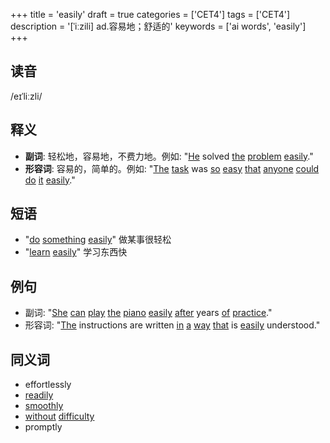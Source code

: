 +++
title = 'easily'
draft = true
categories = ['CET4']
tags = ['CET4']
description = '[ˈiːzili] ad.容易地；舒适的'
keywords = ['ai words', 'easily']
+++

## 读音
/eɪˈliːzli/

## 释义
- **副词**: 轻松地，容易地，不费力地。例如: "[He](/post/he/) solved [the](/post/the/) [problem](/post/problem/) [easily](/post/easily/)."
- **形容词**: 容易的，简单的。例如: "[The](/post/the/) [task](/post/task/) was [so](/post/so/) [easy](/post/easy/) [that](/post/that/) [anyone](/post/anyone/) [could](/post/could/) [do](/post/do/) [it](/post/it/) [easily](/post/easily/)."

## 短语
- "[do](/post/do/) [something](/post/something/) [easily](/post/easily/)" 做某事很轻松
- "[learn](/post/learn/) [easily](/post/easily/)" 学习东西快

## 例句
- 副词: "[She](/post/she/) [can](/post/can/) [play](/post/play/) [the](/post/the/) [piano](/post/piano/) [easily](/post/easily/) [after](/post/after/) years [of](/post/of/) [practice](/post/practice/)."
- 形容词: "[The](/post/the/) instructions are written [in](/post/in/) [a](/post/a/) [way](/post/way/) [that](/post/that/) is [easily](/post/easily/) understood."

## 同义词
- effortlessly
- [readily](/post/readily/)
- [smoothly](/post/smoothly/)
- [without](/post/without/) [difficulty](/post/difficulty/)
- promptly

